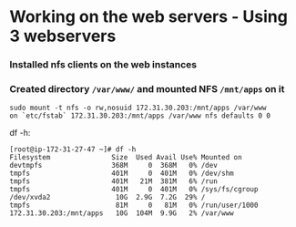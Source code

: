 # Working on the web servers - Using 3 webservers

### Installed nfs clients on the web instances ###

### Created directory `/var/www/` and mounted NFS `/mnt/apps` on it ###

```
sudo mount -t nfs -o rw,nosuid 172.31.30.203:/mnt/apps /var/www
on `etc/fstab` 172.31.30.203:/mnt/apps /var/www nfs defaults 0 0
```

df -h:

```
[root@ip-172-31-27-47 ~]# df -h
Filesystem               Size  Used Avail Use% Mounted on
devtmpfs                 368M     0  368M   0% /dev
tmpfs                    401M     0  401M   0% /dev/shm
tmpfs                    401M   21M  381M   6% /run
tmpfs                    401M     0  401M   0% /sys/fs/cgroup
/dev/xvda2                10G  2.9G  7.2G  29% /
tmpfs                     81M     0   81M   0% /run/user/1000
172.31.30.203:/mnt/apps   10G  104M  9.9G   2% /var/www
```

